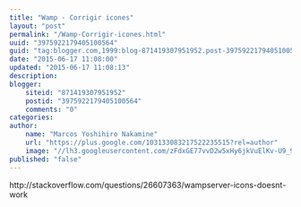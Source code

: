 ```yaml
---
title: "Wamp - Corrigir icones"
layout: "post"
permalink: "/Wamp-Corrigir-icones.html"
uuid: "3975922179405100564"
guid: "tag:blogger.com,1999:blog-871419307951952.post-3975922179405100564"
date: "2015-06-17 11:08:00"
updated: "2015-06-17 11:08:13"
description: 
blogger:
    siteid: "871419307951952"
    postid: "3975922179405100564"
    comments: "0"
categories: 
author: 
    name: "Marcos Yoshihiro Nakamine"
    url: "https://plus.google.com/103133083217522235515?rel=author"
    image: "//lh3.googleusercontent.com/zFdxGE77vvD2w5xHy6jkVuElKv-U9_9qLkRYK8OnbDeJPtjSZ82UPq5w6hJ-SA=w35"
published: "false"
---
```


<div class="css-full-post-content js-full-post-content">
http://stackoverflow.com/questions/26607363/wampserver-icons-doesnt-work
</div>